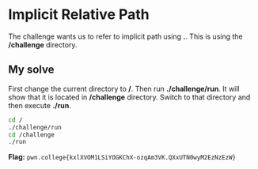 # Implicit Relative Path
The challenge wants us to refer to implicit path using **.**. This is using the **/challenge** directory.

## My solve
First change the current directory to **/**. Then run **./challenge/run**. It will show that it is located in **/challenge** directory. Switch to that directory and then execute **./run**. 

```bash
cd /
./challenge/run
cd /challenge
./run
```

**Flag:** `pwn.college{kxlXVOM1LSiYOGKChX-ozqAm3VK.QXxUTN0wyM2EzNzEzW}`